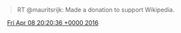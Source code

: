 > RT @mauritsrijk: Made a donation to support Wikipedia\.

<img src="../../media/tweet.ico" width="12" /> [Fri Apr 08 20:20:36 +0000 2016](https://twitter.com/DromerDenker/status/718534026995359745)